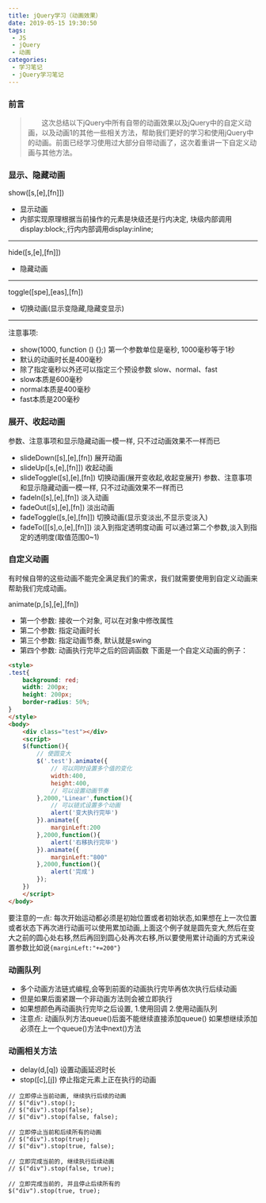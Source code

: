 ```yaml
---
title: jQuery学习（动画效果）
date: 2019-05-15 19:30:50
tags:
 - JS
 - jQuery
 - 动画
categories:
 - 学习笔记
 - jQuery学习笔记
---
```

### 前言
> &nbsp;&nbsp;&nbsp;&nbsp;&nbsp;&nbsp;&nbsp;这次总结以下jQuery中所有自带的动画效果以及jQuery中的自定义动画，以及动画1的其他一些相关方法，帮助我们更好的学习和使用jQuery中的动画。前面已经学习使用过大部分自带动画了，这次着重讲一下自定义动画与其他方法。
<!-- more -->
### 显示、隐藏动画
show([s,[e],[fn]])
* 显示动画
* 内部实现原理根据当前操作的元素是块级还是行内决定, 块级内部调用display:block;,行内内部调用display:inline;
---
 hide([s,[e],[fn]])
* 隐藏动画
---
toggle([spe],[eas],[fn])
* 切换动画(显示变隐藏,隐藏变显示)
---
注意事项:

* show(1000, function () {};) 第一个参数单位是毫秒, 1000毫秒等于1秒
* 默认的动画时长是400毫秒
* 除了指定毫秒以外还可以指定三个预设参数 slow、normal、fast
* slow本质是600毫秒
* normal本质是400毫秒
* fast本质是200毫秒

### 展开、收起动画
参数、注意事项和显示隐藏动画一模一样, 只不过动画效果不一样而已
* slideDown([s],[e],[fn])
展开动画
* slideUp([s,[e],[fn]])
收起动画
* slideToggle([s],[e],[fn])
切换动画(展开变收起,收起变展开)
参数、注意事项和显示隐藏动画一模一样, 只不过动画效果不一样而已
* fadeIn([s],[e],[fn])
淡入动画
* fadeOut([s],[e],[fn])
淡出动画
* fadeToggle([s,[e],[fn]])
切换动画(显示变淡出,不显示变淡入)
* fadeTo([[s],o,[e],[fn]])
淡入到指定透明度动画
可以通过第二个参数,淡入到指定的透明度(取值范围0~1)

### 自定义动画
有时候自带的这些动画不能完全满足我们的需求，我们就需要使用到自定义动画来帮助我们完成动画。

animate(p,[s],[e],[fn])
* 第一个参数: 接收一个对象, 可以在对象中修改属性
* 第二个参数: 指定动画时长
* 第三个参数: 指定动画节奏, 默认就是swing
* 第四个参数: 动画执行完毕之后的回调函数
下面是一个自定义动画的例子：
```html
<style>
.test{
    background: red;
    width: 200px;
    height: 200px;
    border-radius: 50%;
}
</style>
<body>
    <div class="test"></div>
    <script>
    $(function(){
        // 使圆变大
        $('.test').animate({
            // 可以同时设置多个值的变化
            width:400,
            height:400,
            // 可以设置动画节奏
        },2000,'Linear',function(){
            // 可以链式设置多个动画
            alert('变大执行完毕')
        }).animate({
            marginLeft:200
        },2000,function(){
            alert('右移执行完毕')
        }).animate({
            marginLeft:"800"
        },2000,function(){
            alert('完成')
        });
    })
    </script>
</body>
```
要注意的一点:
每次开始运动都必须是初始位置或者初始状态,如果想在上一次位置或者状态下再次进行动画可以使用累加动画,上面这个例子就是圆先变大,然后在变大之前的圆心处右移,然后再回到圆心处再次右移,所以要使用累计动画的方式来设置参数比如说``{marginLeft:"+=200"}``

### 动画队列
* 多个动画方法链式编程,会等到前面的动画执行完毕再依次执行后续动画
* 但是如果后面紧跟一个非动画方法则会被立即执行
* 如果想颜色再动画执行完毕之后设置, 1.使用回调 2.使用动画队列
* 注意点:
动画队列方法queue()后面不能继续直接添加queue()
如果想继续添加必须在上一个queue()方法中next()方法

### 动画相关方法
* delay(d,[q])
设置动画延迟时长
* stop([c],[j])
停止指定元素上正在执行的动画
```
// 立即停止当前动画, 继续执行后续的动画
// $("div").stop();
// $("div").stop(false);
// $("div").stop(false, false);

// 立即停止当前和后续所有的动画
// $("div").stop(true);
// $("div").stop(true, false);

// 立即完成当前的, 继续执行后续动画
// $("div").stop(false, true);

// 立即完成当前的, 并且停止后续所有的
$("div").stop(true, true);
```